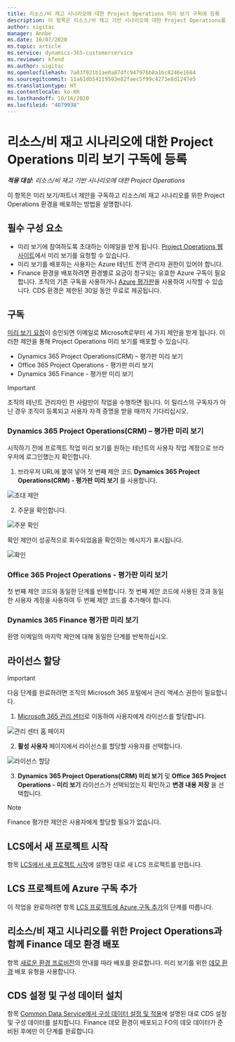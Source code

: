 ```yaml
---
title: 리소스/비 재고 시나리오에 대한 Project Operations 미리 보기 구독에 등록
description: 이 항목은 리소스/비 재고 기반 시나리오에 대한 Project Operations를 구독하고 배포하는 방법에 대한 정보를 제공합니다.
author: sigitac
manager: Annbe
ms.date: 10/07/2020
ms.topic: article
ms.service: dynamics-365-customerservice
ms.reviewer: kfend
ms.author: sigitac
ms.openlocfilehash: 7a03f021b1ae0a87dfc947976b8a16c8246e1684
ms.sourcegitcommit: 11a61db54119503e82faec5f99c4273e8d1247e5
ms.translationtype: HT
ms.contentlocale: ko-KR
ms.lasthandoff: 10/16/2020
ms.locfileid: "4079938"
---
```

# <a name="sign-up-for-project-operations-preview-subscriptions-for-resource-non-stocked-scenarios"></a>리소스/비 재고 시나리오에 대한 Project Operations 미리 보기 구독에 등록

_**적용 대상:** 리소스/비 재고 기반 시나리오에 대한 Project Operations_

이 항목은 미리 보기/파트너 제안을 구독하고 리소스/비 재고 시나리오를 위한 Project Operations 환경을 배포하는 방법을 설명합니다.

## <a name="prerequisites"></a>필수 구성 요소

- 미리 보기에 참여하도록 초대하는 이메일을 받게 됩니다. [Project Operations 웹 사이트](https://dynamics.microsoft.com/en-us/project-operations/overview/)에서 미리 보기를 요청할 수 있습니다.
- 미리 보기를 배포하는 사용자는 Azure 테넌트 전역 관리자 권한이 있어야 합니다.
- Finance 환경을 배포하려면 환경별로 요금이 청구되는 유효한 Azure 구독이 필요합니다. 조직의 기존 구독을 사용하거나 [Azure 평가판](https://azure.microsoft.com/en-us/free/)을 사용하여 시작할 수 있습니다. CDS 환경은 제한된 30일 동안 무료로 제공됩니다.

## <a name="subscribe"></a>구독

[미리 보기 요청](https://forms.office.com/FormsPro/Pages/ResponsePage.aspx?id=v4j5cvGGr0GRqy180BHbR56j8lZs0FdAvwT75_WNFyxUMkRDV1NYQU5TNjE2VjhKOVBUNVg2R0s1NC4u)이 승인되면 이메일로 Microsoft로부터 세 가지 제안을 받게 됩니다. 이러한 제안을 통해 Project Operations 미리 보기를 배포할 수 있습니다.

- Dynamics 365 Project Operations(CRM) – 평가판 미리 보기
- Office 365 Project Operations - 평가판 미리 보기
- Dynamics 365 Finance - 평가판 미리 보기

> [!IMPORTANT]
> 조직의 테넌트 관리자인 한 사람만이 작업을 수행하면 됩니다. 이 릴리스의 구독자가 아닌 경우 조직이 등록되고 사용자 자격 증명을 받을 때까지 기다리십시오.

### <a name="dynamics-365-project-operations-crm---preview-trial"></a>Dynamics 365 Project Operations(CRM) – 평가판 미리 보기 

시작하기 전에 프로젝트 작업 미리 보기를 원하는 테넌트의 사용자 작업 계정으로 브라우저에 로그인했는지 확인합니다.

1. 브라우저 URL에 붙여 넣어 첫 번째 제안 코드 **Dynamics 365 Project Operations(CRM) - 평가판 미리 보기** 를 사용합니다.

![초대 제안](./media/16RedeemFirstOfferNew.png)

2. 주문을 확인합니다.

![주문 확인](./media/17ConfirmOrderNew.png)

확인 제안이 성공적으로 회수되었음을 확인하는 메시지가 표시됩니다.

![확인](./media/18OrderConfirmationNew.png)

### <a name="office-365-project-operations---preview-trial"></a>Office 365 Project Operations - 평가판 미리 보기

첫 번째 제안 코드와 동일한 단계를 반복합니다. 첫 번째 제안 코드에 사용된 것과 동일한 사용자 계정을 사용하여 두 번째 제안 코드를 추가해야 합니다.

### <a name="dynamics-365-finance-preview-trial"></a>Dynamics 365 Finance 평가판 미리 보기

환영 이메일의 마지막 제안에 대해 동일한 단계를 반복하십시오.

## <a name="assign-licenses"></a>라이선스 할당

> [!IMPORTANT]
> 다음 단계를 완료하려면 조직의 Microsoft 365 포털에서 관리 액세스 권한이 필요합니다.

1. [Microsoft 365 관리 센터](https://portal.office.com/)로 이동하여 사용자에게 라이선스를 할당합니다.

![관리 센터 홈 페이지](./media/14AdminPortal.png)

2. **활성 사용자** 페이지에서 라이선스를 할당할 사용자를 선택합니다.

![라이선스 할당](./media/15AssignLicenses.png)

3. **Dynamics 365 Project Operations(CRM) 미리 보기** 및 **Office 365 Project Operations - 미리 보기** 라이선스가 선택되었는지 확인하고 **변경 내용 저장** 을 선택합니다.

> [!NOTE]
> Finance 평가판 제안은 사용자에게 할당할 필요가 없습니다.

## <a name="start-a-new-project-in-lcs"></a>LCS에서 새 프로젝트 시작

항목 [LCS에서 새 프로젝트 시작](create-lcs-project.md)에 설명된 대로 새 LCS 프로젝트를 만듭니다.

## <a name="add-an-azure-subscription-to-an-lcs-project"></a>LCS 프로젝트에 Azure 구독 추가

이 작업을 완료하려면 항목 [LCS 프로젝트에 Azure 구독 추가](resource-add-azure-subscription-lcs-project.md)의 단계를 따릅니다.

## <a name="deploy-finance-demo-environment-with-project-operations-for-resourcenon-stocked-scenarios"></a>리소스/비 재고 시나리오를 위한 Project Operations과 함께 Finance 데모 환경 배포

항목 [새로운 환경 프로비전](resource-provision-new-environment.md)의 안내를 따라 배포를 완료합니다. 미리 보기를 위한 [데모 환경](https://docs.microsoft.com/dynamics365/fin-ops-core/dev-itpro/deployment/deploy-demo-environment) 배포 유형을 사용합니다. 

## <a name="install-cds-setup-and-configuration-data"></a>CDS 설정 및 구성 데이터 설치

항목 [Common Data Service에서 구성 데이터 설정 및 적용](resource-apply-pro-setup-config-data.md)에 설명된 대로 CDS 설정 및 구성 데이터를 설치합니다.
Finance 데모 환경이 배포되고 FO의 데모 데이터가 준비된 후에만 이 단계를 완료합니다.
